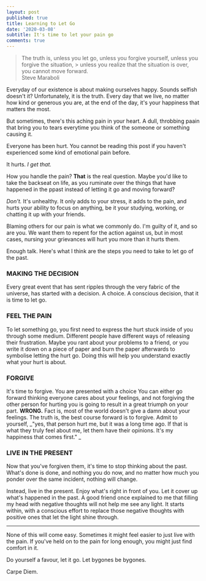 ```yaml
---
layout: post
published: true
title: Learning to Let Go
date: '2020-03-08'
subtitle: It's time to let your pain go
comments: true
---
```

> The truth is, unless you let go, unless you forgive yourself, unless you forgive the situation, > unless you realize that the situation is over, you cannot move forward.  
Steve Maraboli

Everyday of our existence is about making ourselves happy.
Sounds selfish doesn't it? Unfortunately, it is the truth. Every day that we live, no matter how kind or generous you are, at the end of the day, it's your happiness that matters the most.

But sometimes, there's this aching pain in your heart. A dull, throbbing paain that bring you to tears everytime you think of the someone or something causing it.

Everyone has been hurt. You cannot be reading this post if you haven't experienced some kind of emotional pain before.

It hurts. _I get that._

How you handle the pain? **That** is the real question. 
Maybe you'd like to take the backseat on life, as you ruminate over the things that have happened in the ppast instead of letting it go and moving forward?

_Don't._ It's unhealthy. It only adds to your stress, it adds to the pain, and hurts your ability to focus on anything, be it your studying, working, or chatting it up with your friends.

Blaming others for our pain is what we commonly do. I'm guilty of it, and so are you. We want them to repent for the action against us, but in most cases, nursing your grievances will hurt you more than it hurts them.

Enough talk. Here's what I think are the steps you need to take to let go of the past.

### MAKING THE DECISION
Every great event that has sent ripples through the very fabric of the universe, has started with a decision. A choice. 
A conscious decision, that it is time to let go.

### FEEL THE PAIN
To let something go, you first need to express the hurt stuck inside of you through some medium. Different people have different ways of releasing their frustration. Maybe you rant about your problems to a friend, or you write it down on a piece of paper and burn the paper afterwards to symbolise letting the hurt go.
Doing this will help you understand exactly what your hurt is about.

### FORGIVE
It's time to forgive. You are presented with a choice You can either go forward thinking everyone cares about your feelings, and not forgiving the other person for hurting you is going to result in a great triumph on your part.
**WRONG.**
Fact is, most of the world doesn't give a damn about your feelings. 
The truth is, the best course forward is to forgive. Admit to yourself, _"yes, that person hurt me, but it was a long time ago. If that is what they truly feel about me, let them have their opinions. It's my happiness that comes first." _

### LIVE IN THE PRESENT
Now that you've forgiven them, it's time to stop thinking about the past.
What's done is done, and nothing you do now, and no matter how much you ponder over the same incident, nothing will change.

Instead, live  in the present. Enjoy what's right in front of you. Let it cover up what's happened in the past.
A good friend once explained to me that filling my head with negative thoughts will not help me see any light. It starts within, with a conscious effort to replace those negative thoughts with positive ones that let the light shine through.


----


None of this will come easy. Sometimes it might feel easier to just live with the pain. If you've held on to the pain for long enough, you might just find comfort in it.

Do yourself a favour, let it go. Let bygones be bygones.

Carpe Diem.



